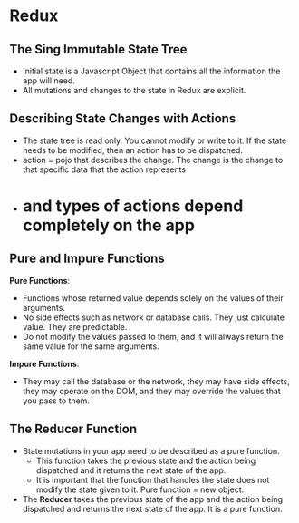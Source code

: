 # Redux

## The Sing Immutable State Tree
+ Initial state is a Javascript Object that contains all the information the app will need.
+ All mutations and changes to the state in Redux are explicit.

## Describing State Changes with Actions
+ The state tree is read only. You cannot modify or write to it. If the state needs to be modified, then an action has to be dispatched.
+ action = pojo that describes the change. The change is the change to that specific data that the action represents
+ # and types of actions depend completely on the app

## Pure and Impure Functions
**Pure Functions**:
+ Functions whose returned value depends solely on the values of their arguments.
+ No side effects such as network or database calls. They just calculate value. They are predictable.
+ Do not modify the values passed to them, and it will always return the same value for the same arguments.

**Impure Functions**:
+ They may call the database or the network, they may have side effects, they may operate on the DOM, and they may override the values that you pass to them.

## The Reducer Function
+ State mutations in your app need to be described as a pure function.
  + This function takes the previous state and the action being dispatched and it returns the next state of the app.
  + It is important that the function that handles the state does not modify the state given to it. Pure function = new object.
+ The **Reducer** takes the previous state of the app and the action being dispatched and returns the next state of the app. It is a pure function.